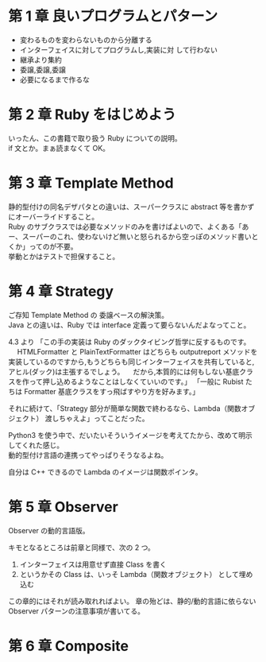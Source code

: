 # 第 1 章 良いプログラムとパターン

- 変わるものを変わらないものから分離する
- インターフェイスに対してプログラムし,実装に対 して行わない
- 継承より集約
- 委譲,委譲,委譲
- 必要になるまで作るな

# 第 2 章 Ruby をはじめよう

いったん、この書籍で取り扱う Ruby についての説明。  
if 文とか。まぁ読まなくて OK。

# 第 3 章 Template Method

静的型付けの同名デザパタとの違いは、スーパークラスに abstract 等を書かずにオーバーライドすること。  
Ruby のサブクラスでは必要なメソッドのみを書けばよいので、よくある「あー、スーパーのこれ、使わないけど無いと怒られるから空っぽのメソッド書いとくか」ってのが不要。  
挙動とかはテストで担保すること。

# 第 4 章 Strategy

ご存知 Template Method の 委譲ベースの解決策。  
Java との違いは、Ruby では interface 定義って要らないんだよなってこと。

4.3 より
「この手の実装は Ruby のダックタイビング哲学に反するものです。
　 HTMLFormatter と PlainTextFormatter はどちらも outputreport メソッドを実装しているのですから,もうどちらも同じインターフェイスを共有していると,アヒル(ダック)は主張するでしょう。
　だから,本質的には何もしない基底クラスを作って押し込めるようなことはしなくていいのです。」
「一般に Rubist たちは Formatter 基底クラスをすっ飛ばすやり方を好みます。」

それに続けて、「Strategy 部分が簡単な関数で終わるなら、Lambda（関数オブジェクト） 渡しちゃえよ」ってことだった。

Python3 を使う中で、だいたいそういうイメージを考えてたから、改めて明示してくれた感じ。  
動的型付け言語の連携ってやっぱりそうなるよね。

自分は C++ できるので Lambda のイメージは関数ポインタ。

# 第 5 章 Observer

Observer の動的言語版。

キモとなるところは前章と同様で、次の 2 つ。

1. インターフェイスは用意せず直接 Class を書く
2. というかその Class は、いっそ Lambda（関数オブジェクト） として埋め込む

この章的にはそれが読み取れればよい。
章の殆どは、静的/動的言語に依らない Observer パターンの注意事項が書いてる。

# 第 6 章 Composite
